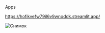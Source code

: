 Apps


https://hofikvefw79il6v9wnoddk.streamlit.app/

![Снимок](https://github.com/zakonreal/Stock/assets/106015877/71abd6c7-f13b-4cf3-901d-5a87be98e1a5)
